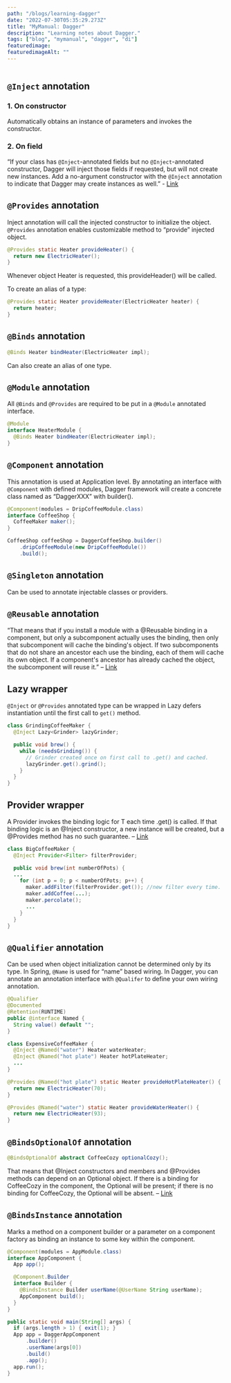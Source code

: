 ```yaml
---
path: "/blogs/learning-dagger"
date: "2022-07-30T05:35:29.273Z"
title: "MyManual: Dagger"
description: "Learning notes about Dagger."
tags: ["blog", "mymanual", "dagger", "di"]
featuredimage: 
featuredimageAlt: ""
---
```


```toc
```

## `@Inject` annotation 
### 1. On constructor
Automatically obtains an instance of parameters and invokes the constructor.
### 2. On field
“If your class has `@Inject`-annotated fields but no `@Inject`-annotated constructor, Dagger will inject those fields if requested, but will not create new instances. Add a no-argument constructor with the `@Inject` annotation to indicate that Dagger may create instances as well.” - [Link](https://dagger.dev/dev-guide/#:~:text=If%20your%20class%20has%20%40Inject%2Dannotated%20fields%20but%20no%20%40Inject%2Dannotated%20constructor%2C%20Dagger%20will%20inject%20those%20fields%20if%20requested%2C%20but%20will%20not%20create%20new%20instances.%20Add%20a%20no%2Dargument%20constructor%20with%20the%20%40Inject%20annotation%20to%20indicate%20that%20Dagger%20may%20create%20instances%20as%20well.)

## `@Provides` annotation
Inject annotation will call the injected constructor to initialize the object. `@Provides` annotation enables customizable method to “provide” injected object.
```java
@Provides static Heater provideHeater() {
  return new ElectricHeater();
}
```

Whenever object Heater is requested, this provideHeader() will be called.

To create an alias of a type:
```java
@Provides static Heater provideHeater(ElectricHeater heater) {
  return heater;
}
```

## `@Binds` annotation
```java
@Binds Heater bindHeater(ElectricHeater impl);
```
Can also create an alias of one type.

## `@Module` annotation
All `@Binds` and `@Provides` are required to be put in a `@Module` annotated interface.
```java
@Module
interface HeaterModule {
  @Binds Heater bindHeater(ElectricHeater impl);
}
```

## `@Component` annotation
This annotation is used at Application level. By annotating an interface with `@Component` with defined modules, Dagger framework will create a concrete class named as “DaggerXXX” with builder().
```java
@Component(modules = DripCoffeeModule.class)
interface CoffeeShop {
  CoffeeMaker maker();
}
```

```java
CoffeeShop coffeeShop = DaggerCoffeeShop.builder()
    .dripCoffeeModule(new DripCoffeeModule())
    .build();
```

## `@Singleton` annotation
Can be used to annotate injectable classes or providers.

## `@Reusable` annotation
“That means that if you install a module with a @Reusable binding in a component, but only a subcomponent actually uses the binding, then only that subcomponent will cache the binding's object. If two subcomponents that do not share an ancestor each use the binding, each of them will cache its own object. If a component's ancestor has already cached the object, the subcomponent will reuse it.” – [Link](https://dagger.dev/dev-guide/#:~:text=That%20means%20that,will%20reuse%20it.)

## Lazy wrapper
`@Inject` or `@Provides` annotated type can be wrapped in Lazy defers instantiation until the first call to `get()` method.
```java
class GrindingCoffeeMaker {
  @Inject Lazy<Grinder> lazyGrinder;

  public void brew() {
    while (needsGrinding()) {
      // Grinder created once on first call to .get() and cached.
      lazyGrinder.get().grind();
    }
  }
}
```

## Provider wrapper
A Provider<T> invokes the binding logic for T each time .get() is called. If that binding logic is an @Inject constructor, a new instance will be created, but a @Provides method has no such guarantee. – [Link](https://dagger.dev/dev-guide/#:~:text=A%20Provider%3CT%3E%20invokes%20the%20binding%20logic%20for%20T%20each%20time%20.get()%20is%20called.%20If%20that%20binding%20logic%20is%20an%20%40Inject%20constructor%2C%20a%20new%20instance%20will%20be%20created%2C%20but%20a%20%40Provides%20method%20has%20no%20such%20guarantee.)

```java
class BigCoffeeMaker {
  @Inject Provider<Filter> filterProvider;

  public void brew(int numberOfPots) {
  ...
    for (int p = 0; p < numberOfPots; p++) {
      maker.addFilter(filterProvider.get()); //new filter every time.
      maker.addCoffee(...);
      maker.percolate();
      ...
    }
  }
}
```

## `@Qualifier` annotation
Can be used when object initialization cannot be determined only by its type. In Spring, `@Name` is used for “name” based wiring. In Dagger, you can annotate an annotation interface with `@Qualifer` to define your own wiring annotation.

```java
@Qualifier
@Documented
@Retention(RUNTIME)
public @interface Named {
  String value() default "";
}
```

```java
class ExpensiveCoffeeMaker {
  @Inject @Named("water") Heater waterHeater;
  @Inject @Named("hot plate") Heater hotPlateHeater;
  ...
}
```

```java
@Provides @Named("hot plate") static Heater provideHotPlateHeater() {
  return new ElectricHeater(70);
}

@Provides @Named("water") static Heater provideWaterHeater() {
  return new ElectricHeater(93);
}
```

## `@BindsOptionalOf` annotation
```java
@BindsOptionalOf abstract CoffeeCozy optionalCozy();
```

That means that @Inject constructors and members and @Provides methods can depend on an Optional<CoffeeCozy> object. If there is a binding for CoffeeCozy in the component, the Optional will be present; if there is no binding for CoffeeCozy, the Optional will be absent. – [Link](https://dagger.dev/dev-guide/#:~:text=That%20means%20that%20%40Inject%20constructors%20and%20members%20and%20%40Provides%20methods%20can%20depend%20on%20an%20Optional%3CCoffeeCozy%3E%20object.%20If%20there%20is%20a%20binding%20for%20CoffeeCozy%20in%20the%20component%2C%20the%20Optional%20will%20be%20present%3B%20if%20there%20is%20no%20binding%20for%20CoffeeCozy%2C%20the%20Optional%20will%20be%20absent.)

## `@BindsInstance` annotation
Marks a method on a component builder or a parameter on a component factory as binding an instance to some key within the component.

```java
@Component(modules = AppModule.class)
interface AppComponent {
  App app();

  @Component.Builder
  interface Builder {
    @BindsInstance Builder userName(@UserName String userName);
    AppComponent build();
  }
}
```

```java
public static void main(String[] args) {
  if (args.length > 1) { exit(1); }
  App app = DaggerAppComponent
      .builder()
      .userName(args[0])
      .build()
      .app();
  app.run();
}
```
